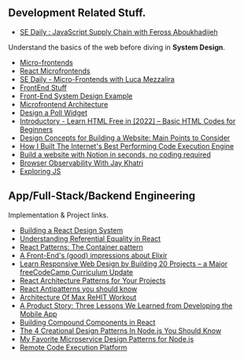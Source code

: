 ## Development Related Stuff.

- [SE Daily : JavaScript Supply Chain with Feross Aboukhadijeh](https://softwareengineeringdaily.com/2022/04/22/javascript-supply-chain-with-feross-aboukhadijeh/)

Understand the basics of the web before diving in **System Design**. 

- [Micro-frontends](https://www.youtube.com/watch?v=lKKsjpH09dU)
- [React Microfrontends](https://blog.bitsrc.io/how-to-develop-microfrontends-using-react-step-by-step-guide-47ebb479cacd)
- [SE Daily - Micro-Frontends with Luca Mezzalira](https://softwareengineeringdaily.com/2022/02/14/micro-frontends-with-luca-mezzalira/)
- [FrontEnd Stuff](https://www.youtube.com/c/JackHerrington/playlists)
- [Front-End System Design Example](https://www.youtube.com/watch?v=LEaiGjffLEs)
- [Microfrontend Architecture](https://www.youtube.com/watch?v=BuRB3djraeM)
- [Design a Poll Widget](https://www.youtube.com/watch?v=lO6GyCvbDm8)
- [Introductory - Learn HTML Free in [2022] – Basic HTML Codes for Beginners](https://www.websiteplanet.com/blog/html-guide-beginners/)
- [Design Concepts for Building a Website: Main Points to Consider](https://medium.com/@upqode/design-concepts-for-building-a-website-main-points-to-consider-92ae48d6d059)
- [How I Built The Internet's Best Performing Code Execution Engine](https://www.youtube.com/watch?v=SD4KgwdjmdI)
- [Build a website with Notion in seconds, no coding required](https://www.notion.so/help/guides/build-a-website-with-notion-in-seconds-no-coding-required)
- [Browser Observability With Jay Khatri](https://softwareengineeringdaily.com/2022/05/20/browser-observability-with-jay/)
- [Exploring JS](https://exploringjs.com/)

## App/Full-Stack/Backend Engineering 

Implementation & Project links.

- [Building a React Design System](https://blog.bitsrc.io/building-a-react-component-design-system-8b643bb8922b)
- [Understanding Referential Equality in React](https://blog.bitsrc.io/understanding-referential-equality-in-react-a8fb3769be0)
- [React Patterns: The Container pattern](https://itnext.io/react-patterns-the-container-pattern-4d8b5b6f0127)
- [A Front-End's (good) impressions about Elixir](https://medium.com/inside-sumup/a-front-ends-good-impressions-about-elixir-68f8983d8ab)
- [Learn Responsive Web Design by Building 20 Projects – a Major freeCodeCamp Curriculum Update](https://www.freecodecamp.org/news/responsive-web-design-certification-redesigned/)
- [React Architecture Patterns for Your Projects](https://blog.openreplay.com/react-architecture-patterns-for-your-projects)
- [React Antipatterns you should know](https://yosua-halim.medium.com/react-antipatterns-you-should-know-dc2c7b7ce159)
- [Architecture Of Max ReHIT Workout](http://highscalability.com/blog/2021/11/30/architecture-of-max-rehit-workout.html)
- [A Product Story: Three Lessons We Learned from Developing the Mobile App](https://engineering.atspotify.com/2021/10/a-product-story-three-lessons-we-learned-from-developing-the-mobile-app/)
- [Building Compound Components in React](https://medium.com/unibuddy/building-compound-components-in-react-8fbbe7565640)
- [The 4 Creational Design Patterns In Node.js You Should Know](https://daily.dev/blog/the-4-creational-design-patterns-in-node-js-you-should-know)
- [My Favorite Microservice Design Patterns for Node.js](https://blog.bitsrc.io/my-favorite-microservice-design-patterns-for-node-js-fe048c635d83)
- [Remote Code Execution Platform](https://medium.com/@yashbudukh/building-a-remote-code-execution-system-9e55c5b248d6)
